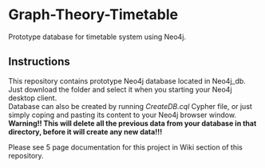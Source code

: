 # Graph-Theory-Timetable
Prototype database for timetable system using Neo4j.

## Instructions
This repository contains prototype Neo4j database located in Neo4j_db. Just download the folder and select it when you starting your Neo4j desktop client.  
Database can also be created by running _CreateDB.cql_ Cypher file, or just simply coping and pasting its content to your Neo4j browser window.  
**Warning!! This will delete all the previous data from your database in that directory, before it will create any new data!!!**  

Please see 5 page documentation for this project in Wiki section of this repository.
